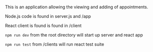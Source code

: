 This is an application allowing the viewing and adding of appointments.

Node.js code is found in server.js and /app

React client is found is found in /client

`npm run dev` from the root directory will start up server and react app

`npm run test` from /clients will run react test suite
